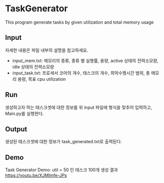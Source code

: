 # TaskGenerator
This program generate tasks by given utilization and total memory usage

## Input
자세한 내용은 파일 내부의 설명을 참고하세요.
- input_mem.txt: 메모리의 종류, 종류 별 실행률, 용량, active 상태의 전력소모량, idle 상태의 전력소모량 
- input_task.txt: 프로세서 코어의 개수, 태스크의 개수, 최악수행시간 범위, 총 메모리 용량, 목표 cpu utilization

## Run
생성하고자 하는 태스크셋에 대한 정보를 위 input 파일에 형식을 맞추어 입력하고, Main.py를 실행한다.<br>

## Output
생성된 태스크셋에 대한 정보가 task_generated.txt로 출력된다.

## Demo
Task Generator Demo: util = 50 인 태스크 100개 생성 결과
https://youtu.be/XJMImfe-JPs
